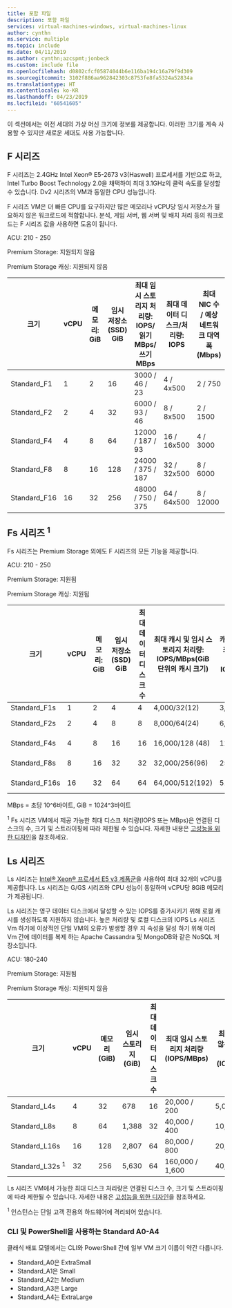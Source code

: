 ```yaml
---
title: 포함 파일
description: 포함 파일
services: virtual-machines-windows, virtual-machines-linux
author: cynthn
ms.service: multiple
ms.topic: include
ms.date: 04/11/2019
ms.author: cynthn;azcspmt;jonbeck
ms.custom: include file
ms.openlocfilehash: d0802cfcf05874044b6e116ba194c16a79f9d309
ms.sourcegitcommit: 3102f886aa962842303c8753fe8fa5324a52834a
ms.translationtype: HT
ms.contentlocale: ko-KR
ms.lasthandoff: 04/23/2019
ms.locfileid: "60541605"
---
```

이 섹션에서는 이전 세대의 가상 머신 크기에 정보를 제공합니다. 이러한 크기를 계속 사용할 수 있지만 새로운 세대도 사용 가능합니다. 

## <a name="f-series"></a>F 시리즈

F 시리즈는 2.4GHz Intel Xeon® E5-2673 v3(Haswell) 프로세서를 기반으로 하고, Intel Turbo Boost Technology 2.0을 채택하여 최대 3.1GHz의 클럭 속도를 달성할 수 있습니다. Dv2 시리즈의 VM과 동일한 CPU 성능입니다.  

F 시리즈 VM은 더 빠른 CPU를 요구하지만 많은 메모리나 vCPU당 임시 저장소가 필요하지 않은 워크로드에 적합합니다.  분석, 게임 서버, 웹 서버 및 배치 처리 등의 워크로드는 F 시리즈 값을 사용하면 도움이 됩니다.

ACU: 210 - 250

Premium Storage:  지원되지 않음

Premium Storage 캐싱:  지원되지 않음

| 크기         | vCPU | 메모리: GiB | 임시 저장소(SSD) GiB | 최대 임시 스토리지 처리량: IOPS/읽기 MBps/쓰기 MBps | 최대 데이터 디스크/처리량: IOPS | 최대 NIC 수 / 예상 네트워크 대역폭(Mbps) |
|--------------|-----------|-------------|----------------|----------------------------------------------------------|-----------------------------------|------------------------------|
| Standard_F1  | 1         | 2           | 16             | 3000 / 46 / 23                                           | 4 / 4x500                         | 2 / 750                 |
| Standard_F2  | 2         | 4           | 32             | 6000 / 93 / 46                                           | 8 / 8x500                         | 2 / 1500                     |
| Standard_F4  | 4         | 8           | 64             | 12000 / 187 / 93                                         | 16 / 16x500                         | 4 / 3000                     |
| Standard_F8  | 8         | 16          | 128            | 24000 / 375 / 187                                        | 32 / 32x500                       | 8 / 6000                     |
| Standard_F16 | 16        | 32          | 256            | 48000 / 750 / 375                                        | 64 / 64x500                       | 8 / 12000           |

## <a name="fs-series-sup1sup"></a>Fs 시리즈 <sup>1</sup>

Fs 시리즈는 Premium Storage 외에도 F 시리즈의 모든 기능을 제공합니다.

ACU: 210 - 250

Premium Storage:  지원됨

Premium Storage 캐싱:  지원됨

| 크기 | vCPU | 메모리: GiB | 임시 저장소(SSD) GiB | 최대 데이터 디스크 수 | 최대 캐시 및 임시 스토리지 처리량: IOPS/MBps(GiB 단위의 캐시 크기) | 캐시되지 않은 최대 디스크 처리량: IOPS/MBps | 최대 NIC 수 / 예상 네트워크 대역폭(Mbps) |
| --- | --- | --- | --- | --- | --- | --- | --- |
| Standard_F1s |1 |2 |4 |4 |4,000/32(12) |3,200/48 |2 / 750 |
| Standard_F2s |2 |4 |8 |8 |8,000/64(24) |6,400/96 |2 / 1500 |
| Standard_F4s |4 |8 |16 |16 |16,000/128 (48) |12,800/192 |4 / 3000 |
| Standard_F8s |8 |16 |32 |32 |32,000/256(96) |25,600/384 |8 / 6000 |
| Standard_F16s |16 |32 |64 |64 |64,000/512(192) |51,200/768 |8 / 12000 |

MBps = 초당 10^6바이트, GiB = 1024^3바이트

<sup>1</sup> Fs 시리즈 VM에서 제공 가능한 최대 디스크 처리량(IOPS 또는 MBps)은 연결된 디스크의 수, 크기 및 스트라이핑에 따라 제한될 수 있습니다.  자세한 내용은 [고성능을 위한 디자인](../articles/virtual-machines/windows/premium-storage-performance.md)을 참조하세요.  

## <a name="ls-series"></a>Ls 시리즈

Ls 시리즈는 [Intel® Xeon® 프로세서 E5 v3 제품군](http://www.intel.com/content/www/us/en/processors/xeon/xeon-e5-solutions.html)을 사용하여 최대 32개의 vCPU를 제공합니다. Ls 시리즈는 G/GS 시리즈와 CPU 성능이 동일하며 vCPU당 8GiB 메모리가 제공됩니다.

Ls 시리즈는 영구 데이터 디스크에서 달성할 수 있는 IOPS를 증가시키기 위해 로컬 캐시를 생성하도록 지원하지 않습니다. 높은 처리량 및 로컬 디스크의 IOPS Ls 시리즈 Vm 하기에 이상적인 단일 VM의 오류가 발생할 경우 지 속성을 달성 하기 위해 여러 Vm 간에 데이터를 복제 하는 Apache Cassandra 및 MongoDB와 같은 NoSQL 저장소입니다.

ACU: 180-240

Premium Storage:  지원됨

Premium Storage 캐싱:  지원되지 않음
 
| 크기          | vCPU | 메모리(GiB) | 임시 스토리지(GiB) | 최대 데이터 디스크 수 | 최대 임시 스토리지 처리량(IOPS/MBps) | 최대 캐시되지 않은 디스크 처리량(IOPS/MBps) | 최대 NIC 수 / 예상 네트워크 대역폭(Mbps) | 
|----------------|-----------|-------------|--------------------------|----------------|-------------------------------------------------------------|-------------------------------------------|------------------------------| 
| Standard_L4s   | 4  | 32  | 678   | 16 | 20,000 / 200 | 5,000/125  | 2 / 4,000  | 
| Standard_L8s   | 8  | 64  | 1,388 | 32 | 40,000 / 400 | 10,000/250 | 4 / 8,000  | 
| Standard_L16s  | 16 | 128 | 2,807 | 64 | 80,000 / 800 | 20,000/500 | 8 / 16,000 | 
| Standard_L32s&nbsp;<sup>1</sup> | 32   | 256  | 5,630 | 64   | 160,000 / 1,600   | 40,000/1,000     | 8 / 20,000 | 

Ls 시리즈 VM에서 가능한 최대 디스크 처리량은 연결된 디스크 수, 크기 및 스트라이핑에 따라 제한될 수 있습니다. 자세한 내용은 [고성능을 위한 디자인](../articles/virtual-machines/windows/premium-storage-performance.md)을 참조하세요.

<sup>1</sup> 인스턴스는 단일 고객 전용의 하드웨어에 격리되어 있습니다.

### <a name="standard-a0---a4-using-cli-and-powershell"></a>CLI 및 PowerShell을 사용하는 Standard A0-A4

클래식 배포 모델에서는 CLI와 PowerShell 간에 일부 VM 크기 이름이 약간 다릅니다.

* Standard_A0은 ExtraSmall
* Standard_A1은 Small
* Standard_A2는 Medium
* Standard_A3은 Large
* Standard_A4는 ExtraLarge
